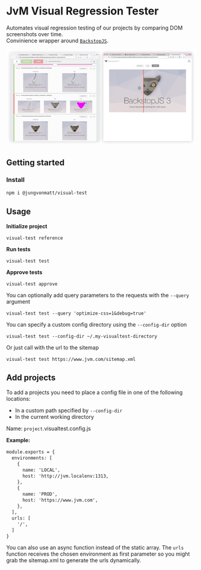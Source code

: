 # JvM Visual Regression Tester

Automates visual regression testing of our projects by comparing DOM screenshots over time.<br/>
Convinience wrapper around [`BackstopJS`](https://garris.github.io/BackstopJS/).

![Browser report](./screen.png)

## Getting started

### Install

```bash
npm i @jungvonmatt/visual-test
```

## Usage

**Initialize project**

```
visual-test reference
```

**Run tests**

```
visual-test test
```

**Approve tests**

```
visual-test approve
```

You can optionally add query parameters to the requests with the `--query` argument

```
visual-test test --query 'optimize-css=1&debug=true'
```

You can specify a custom config directory using the `--config-dir` option

```
visual-test test --config-dir ~/.my-visualtest-directory
```

Or just call with the url to the sitemap

```
visual-test test https://www.jvm.com/sitemap.xml
```

## Add projects

To add a projects you need to place a config file in one of the following locations:

- In a custom path specified by `--config-dir`
- In the current working directory

Name: `project`.visualtest.config.js

**Example:**

```
module.exports = {
  environments: [
    {
      name: 'LOCAL',
      host: 'http://jvm.localenv:1313,
    },
    {
      name: 'PROD',
      host: 'https://www.jvm.com',
    },
  ],
  urls: [
    '/',
  ]
}
```

You can also use an async function instead of the static array. The `urls` function receives the chosen environment as first parameter so you might grab the sitemap.xml to generate the urls dynamically.
